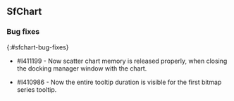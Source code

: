 ## SfChart

### Bug fixes
{:#sfchart-bug-fixes}

* \#I411199 - Now scatter chart memory is released properly, when closing the docking manager window with the chart.

* \#I410986 - Now the entire tooltip duration is visible for the first bitmap series tooltip.
